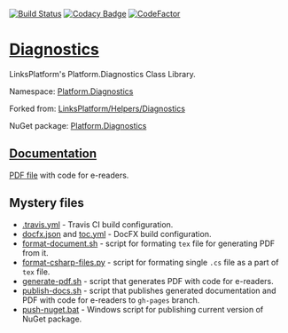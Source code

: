 [![Build Status](https://travis-ci.com/linksplatform/Diagnostics.svg?branch=master)](https://travis-ci.com/linksplatform/Diagnostics)
[![Codacy Badge](https://api.codacy.com/project/badge/Grade/0c155a921c57417586b079e2affcdf51)](https://www.codacy.com/app/drakonard/Diagnostics?utm_source=github.com&amp;utm_medium=referral&amp;utm_content=linksplatform/Diagnostics&amp;utm_campaign=Badge_Grade)
[![CodeFactor](https://www.codefactor.io/repository/github/linksplatform/Diagnostics/badge)](https://www.codefactor.io/repository/github/linksplatform/Diagnostics)

# [Diagnostics](https://github.com/linksplatform/Diagnostics)

LinksPlatform's Platform.Diagnostics Class Library.

Namespace: [Platform.Diagnostics](https://linksplatform.github.io/Diagnostics/api/Platform.Diagnostics.html)

Forked from: [LinksPlatform/Helpers/Diagnostics](https://github.com/linksplatform/Helpers/tree/e27f7586f8015cad596b6aa3c2df2ac2a3dadb60/Diagnostics)

NuGet package: [Platform.Diagnostics](https://www.nuget.org/packages/Platform.Diagnostics)

## [Documentation](https://linksplatform.github.io/Diagnostics)
[PDF file](https://linksplatform.github.io/Diagnostics/Platform.Diagnostics.pdf) with code for e-readers.

## Mystery files
* [.travis.yml](https://github.com/linksplatform/Diagnostics/blob/master/.travis.yml) - Travis CI build configuration.
* [docfx.json](https://github.com/linksplatform/Diagnostics/blob/master/docfx.json) and [toc.yml](https://github.com/linksplatform/Diagnostics/blob/master/toc.yml) - DocFX build configuration.
* [format-document.sh](https://github.com/linksplatform/Diagnostics/blob/master/format-document.sh) - script for formating `tex` file for generating PDF from it.
* [format-csharp-files.py](https://github.com/linksplatform/Diagnostics/blob/master/format-csharp-files.py) - script for formating single `.cs` file as a part of `tex` file.
* [generate-pdf.sh](https://github.com/linksplatform/Diagnostics/blob/master/generate-pdf.sh) - script that generates PDF with code for e-readers.
* [publish-docs.sh](https://github.com/linksplatform/Diagnostics/blob/master/publish-docs.sh) - script that publishes generated documentation and PDF with code for e-readers to `gh-pages` branch.
* [push-nuget.bat](https://github.com/linksplatform/Diagnostics/blob/master/push-nuget.bat) - Windows script for publishing current version of NuGet package.